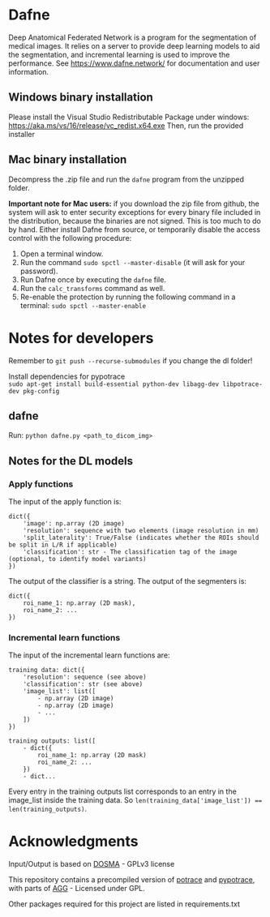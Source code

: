 # Dafne
Deep Anatomical Federated Network is a program for the segmentation of medical images. It relies on a server to provide deep learning models to aid the segmentation, and incremental learning is used to improve the performance. See https://www.dafne.network/ for documentation and user information.

## Windows binary installation
Please install the Visual Studio Redistributable Package under windows: https://aka.ms/vs/16/release/vc_redist.x64.exe
Then, run the provided installer

## Mac binary installation
Decompress the .zip file and run the `dafne` program from the unzipped folder.

**Important note for Mac users:** if you download the zip file from github, the system will ask to enter security exceptions for every binary file included in the distribution, because the binaries are not signed. This is too much to do by hand. Either install Dafne from source, or temporarily disable the access control with the following procedure:
1. Open a terminal window.
2. Run the command `sudo spctl --master-disable` (it will ask for your password).
3. Run Dafne once by executing the `dafne` file.
4. Run the `calc_transforms` command as well.
4. Re-enable the protection by running the following command in a terminal: `sudo spctl --master-enable`

# Notes for developers

Remember to `git push --recurse-submodules` if you change the dl folder!

Install dependencies for pypotrace  
`sudo apt-get install build-essential python-dev libagg-dev libpotrace-dev pkg-config`

## dafne

Run: 
`python dafne.py <path_to_dicom_img>`


## Notes for the DL models

### Apply functions
The input of the apply function is:
```
dict({
    'image': np.array (2D image)
    'resolution': sequence with two elements (image resolution in mm)
    'split_laterality': True/False (indicates whether the ROIs should be split in L/R if applicable)
    'classification': str - The classification tag of the image (optional, to identify model variants)
})
```

The output of the classifier is a string.
The output of the segmenters is:
```
dict({
    roi_name_1: np.array (2D mask),
    roi_name_2: ...
})
``` 

### Incremental learn functions
The input of the incremental learn functions are:
```
training data: dict({
    'resolution': sequence (see above)
    'classification': str (see above)
    'image_list': list([
        - np.array (2D image)
        - np.array (2D image)
        - ...
    ])
})

training outputs: list([
    - dict({
        roi_name_1: np.array (2D mask)
        roi_name_2: ...
    })
    - dict...
```

Every entry in the training outputs list corresponds to an entry in the image_list inside the training data.
So `len(training_data['image_list']) == len(training_outputs)`.

# Acknowledgments
Input/Output is based on [DOSMA](https://github.com/ad12/DOSMA) - GPLv3 license

This repository contains a precompiled version of [potrace](http://potrace.sourceforge.net/) and [pypotrace](https://github.com/flupke/pypotrace), with parts of [AGG](http://agg.sourceforge.net/antigrain.com/index.html) - Licensed under GPL.

Other packages required for this project are listed in requirements.txt
